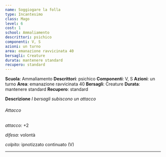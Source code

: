 ```yaml
---
name: Soggiogare la folla
type: Incantesimo
class: Mago
level: 6
cost: 1
school: Ammaliamento
descrittori: psichico
componenti: V, S
azioni: un turno
area: emanazione ravvicinata 40
bersagli: Creature
durata: mantenere standard
recupero: standard
---
```

**Scuola**: Ammaliamento
**Descrittori**: psichico
**Componenti**: V, S
**Azioni**: un turno
**Area**: emanazione ravvicinata 40
**Bersagli**: Creature
**Durata**: mantenere standard
**Recupero**: standard

**Descrizione**
*I bersagli subiscono un attacco*

###### Attacco

*attacco:* +2

*difesa:* volontà

*colpito:* ipnotizzato continuato (V)

---